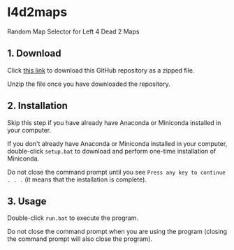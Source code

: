 # l4d2maps
Random Map Selector for Left 4 Dead 2 Maps

## 1. Download
Click [this link](https://github.com/syenlxyz/l4d2maps/archive/refs/heads/main.zip) to download this GitHub repository as a zipped file. 

Unzip the file once you have downloaded the repository.

## 2. Installation 
Skip this step if you have already have Anaconda or Miniconda installed in your computer.

If you don't already have Anaconda or Miniconda installed in your computer, double-click `setup.bat` to download and perform one-time installation of Miniconda. 

Do not close the command prompt until you see `Press any key to continue . . .` (it means that the installation is complete).

## 3. Usage
Double-click `run.bat` to execute the program.

Do not close the command prompt when you are using the program (closing the command prompt will also close the program).
